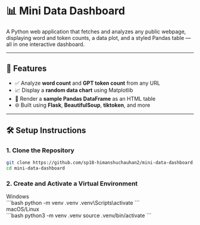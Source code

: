 # 📊 Mini Data Dashboard

A Python web application that fetches and analyzes any public webpage, displaying word and token counts, a data plot, and a styled Pandas table — all in one interactive dashboard.

---

## 🚀 Features

- ✅ Analyze **word count** and **GPT token count** from any URL
- 📈 Display a **random data chart** using Matplotlib
- 🧮 Render a **sample Pandas DataFrame** as an HTML table
- 🌐 Built using **Flask**, **BeautifulSoup**, **tiktoken**, and more

---

## 🛠️ Setup Instructions

### 1. Clone the Repository

```bash
git clone https://github.com/sp18-himanshuchauhan2/mini-data-dashboard.git
cd mini-data-dashboard
```

### 2. Create and Activate a Virtual Environment

<summary>Windows</summary>
```bash
python -m venv .venv
.venv\Scripts\activate
```

<summary>macOS/Linux</summary>
```bash
python3 -m venv .venv
source .venv/bin/activate
```
